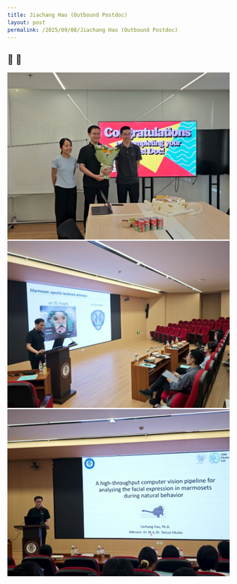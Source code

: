 ```yaml
---
title: Jiachang Hao (Outbound Postdoc)
layout: post
permalink: /2025/09/08/Jiachang Hao (Outbound Postdoc)
---
```


## 🥳 🥳

<p align="center">
    <img width="800" style="border:0px solid #6495ED" src="/news/News_photo4.jpg">
 <img width="800" style="border:0px solid #6495ED" src="/news/News_photo7.jpg">
  <img width="800" style="border:0px solid #6495ED" src="/news/News_photo8.jpg">
</p>